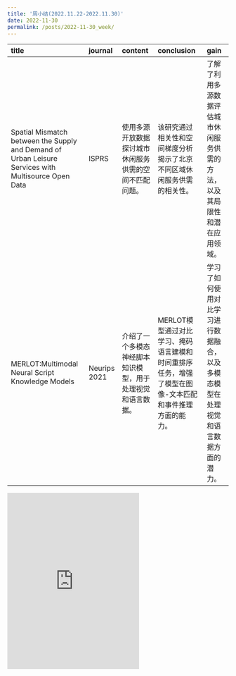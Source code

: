 ```yaml
---
title: '周小结(2022.11.22-2022.11.30)'
date: 2022-11-30
permalink: /posts/2022-11-30_week/
---
```

| title                                                                                               | journal      | content                                                    | conclusion                                                                                            | gain                                                                               |
|:----------------------------------------------------------------------------------------------------|:-------------|:-----------------------------------------------------------|:------------------------------------------------------------------------------------------------------|:-----------------------------------------------------------------------------------|
| Spatial Mismatch between the Supply and Demand of Urban Leisure Services with Multisource Open Data | ISPRS        | 使用多源开放数据探讨城市休闲服务供需的空间不匹配问题。     | 该研究通过相关性和空间梯度分析揭示了北京不同区域休闲服务供需的相关性。                                | 了解了利用多源数据评估城市休闲服务供需的方法，以及其局限性和潜在应用领域。         |
| MERLOT:Multimodal Neural Script Knowledge Models                                                    | Neurips 2021 | 介绍了一个多模态神经脚本知识模型，用于处理视觉和语言数据。 | MERLOT模型通过对比学习、掩码语言建模和时间重排序任务，增强了模型在图像-文本匹配和事件推理方面的能力。 | 学习了如何使用对比学习进行数据融合，以及多模态模型在处理视觉和语言数据方面的潜力。 |

<embed src="http://127.0.0.1:4000/files/post/2022-11-30-week.pdf" type="application/pdf" height="400px" />
    